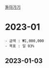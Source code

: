 [돌아가기](/StockCompany-Korea/README.md)

# 2023-01
```
- 금액 : ₩1,000,000
- 목표 : 일 03%
```

## 2023-01-03
